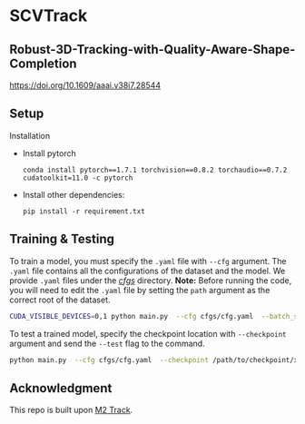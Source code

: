 # SCVTrack
## Robust-3D-Tracking-with-Quality-Aware-Shape-Completion
https://doi.org/10.1609/aaai.v38i7.28544

## Setup

Installation

+ Install pytorch

  ```
  conda install pytorch==1.7.1 torchvision==0.8.2 torchaudio==0.7.2 cudatoolkit=11.0 -c pytorch
  ```

+ Install other dependencies:

  ```
  pip install -r requirement.txt
  ```

## Training & Testing

To train a model, you must specify the `.yaml` file with `--cfg` argument. The `.yaml` file contains all the configurations of the dataset and the model. We provide `.yaml` files under the [*cfgs*](./cfgs) directory. **Note:** Before running the code, you will need to edit the `.yaml` file by setting the `path` argument as the correct root of the dataset.

```bash
CUDA_VISIBLE_DEVICES=0,1 python main.py  --cfg cfgs/cfg.yaml  --batch_size 64 --epoch 60 --preloading
```
To test a trained model, specify the checkpoint location with `--checkpoint` argument and send the `--test` flag to the command.

```bash
python main.py  --cfg cfgs/cfg.yaml  --checkpoint /path/to/checkpoint/xxx.ckpt --test
```

## 


## Acknowledgment
This repo is built upon [M2 Track](https://github.com/Ghostish/Open3DSOT).

